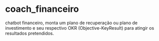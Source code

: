 # coach_financeiro
chatbot financeiro, monta um plano de recuperação ou plano de investimento e seu respectivo OKR (Objective-KeyResult) para atingir os resultados pretendidos.
